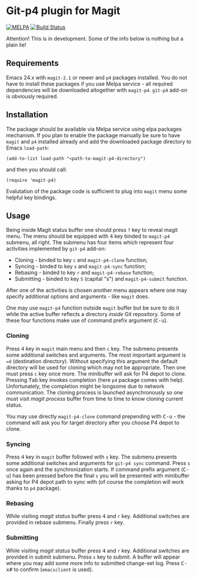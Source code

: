 # Git-p4 plugin for Magit #

[![MELPA](http://melpa.org/packages/magit-p4-badge.svg)](http://melpa.org/#/magit-p4)
[![Build Status](https://travis-ci.org/lexa/magit-p4.svg?branch=travis-ci)](https://travis-ci.org/lexa/magit-p4)

Attention! This is in development. Some of the info below is nothing but a plain lie!

## Requirements ##

Emacs 24.x with `magit-2.1` or newer and `p4` packages installed. You do not have to install these packages if you use Melpa service - all required dependencies will be downloaded altogether with `magit-p4`.
`git-p4` add-on is obviously required.

## Installation ##

The package should be available via Melpa service using elpa packages mechanism.
If you plan to enable the package manually be sure to have `magit` and `p4` installed already
and add the downloaded package directory to Emacs `load-path`:

    (add-to-list load-path "<path-to-magit-p4-directory")

and then you should call:

    (require 'magit-p4)

Evalutation of the package code is sufficient to plug into `magit` menu some helpful key bindings.

## Usage ##

Being inside Magit status buffer one should press `?` key to reveal magit menu. The menu should be equipped with <kbd>4</kbd> key binded to `magit-p4` submenu, all right. The submenu has four items which represent four activities implemented by `git-p4` add-on:

* Cloning - binded to key <kbd>`c`</kbd> and `magit-p4-clone` function;
* Syncing - binded to key <kbd>`s`</kbd> and `magit-p4-sync` function;
* Rebasing - binded to key <kbd>`r`</kbd> and `magit-p4-rebase` function;
* Submitting - binded to key <kbd>`S`</kbd> (capital "s") and `magit-p4-submit` function.

After one of the activities is chosen another menu appears where one may specify additional options and arguments - like `magit` does.

One may use `magit-p4` function outside `magit` buffer but be sure to do it while the active buffer reflects a directory _inside_ Git repository. Some of these four functions make use of command prefix argument (<kbd>C-u</kbd>).

### Cloning ###

Press <kbd>4</kbd> key in `magit` main menu and then <kbd>`c`</kbd> key. The submenu presents some additional switches and arguments. The most important argument is `=d` (destination directory). Without specifying this argument the default directory will be used for cloning which may not be appropriate. Then one must press <kbd>`c`</kbd> key once more. The minibuffer will ask for P4 depot to clone. Pressing <kbd>Tab</kbd> key invokes completion (here `p4` package comes with help). Unfortunately, the completion might be longsome due to network communication. The cloning process is launched asynchronously so one must visit *magit process* buffer from time to time to know cloning current status.

You may use directly `magit-p4-clone` command prepending with <kbd>C-u</kbd> - the command will ask you for target directory after you choose P4 depot to clone.

### Syncing ###

Press <kbd>4</kbd> key in `magit` buffer followed with <kbd>`s`</kbd> key. The submenu presents some additional switches and arguments for `git-p4 sync` command. Press <kbd>`s`</kbd> once again and the synchronization starts. If command prefix argument (<kbd>C-u</kbd>) has been pressed before the final <kbd>`s`</kbd> you will be presented with minibuffer asking for P4 depot path to sync with (of course the completion will work thanks to `p4` package).

### Rebasing ###

While visiting *magit status* buffer press <kbd>4</kbd> and <kbd>`r`</kbd> key. Additional switches are provided in rebase submenu. Finally press <kbd>`r`</kbd> key.

### Submitting ###

While visiting *magit status* buffer press <kbd>4</kbd> and <kbd>`r`</kbd> key. Additional switches are provided in submit submenu. Press <kbd>`s`</kbd> key to submit. A buffer will appear where you may add some more info
to submitted change-set log. Press <kbd>C-x</kbd><kbd>#</kbd> to confirm (`emacsclient` is used).
